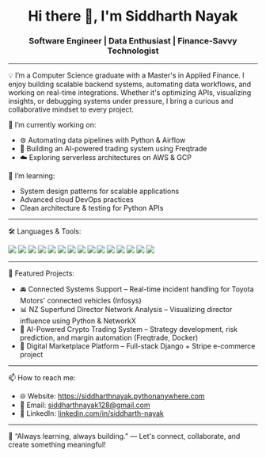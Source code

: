 <h1 align="center">Hi there 👋, I'm Siddharth Nayak</h1>
<h3 align="center">Software Engineer | Data Enthusiast | Finance-Savvy Technologist</h3>

---

💡 I’m a Computer Science graduate with a Master's in Applied Finance. I enjoy building scalable backend systems, automating data workflows, and working on real-time integrations. Whether it's optimizing APIs, visualizing insights, or debugging systems under pressure, I bring a curious and collaborative mindset to every project.

🔭 I’m currently working on:
- ⚙️ Automating data pipelines with Python & Airflow
- 🧠 Building an AI-powered trading system using Freqtrade
- ☁️ Exploring serverless architectures on AWS & GCP

🌱 I’m learning:
- System design patterns for scalable applications
- Advanced cloud DevOps practices
- Clean architecture & testing for Python APIs

---

🛠️ Languages & Tools:

<p align="left">
  <img src="https://img.shields.io/badge/Python-3776AB?style=flat-square&logo=python&logoColor=white" />
  <img src="https://img.shields.io/badge/SQL-4479A1?style=flat-square&logo=postgresql&logoColor=white" />
  <img src="https://img.shields.io/badge/Java-007396?style=flat-square&logo=java&logoColor=white" />
  <img src="https://img.shields.io/badge/JavaScript-F7DF1E?style=flat-square&logo=javascript&logoColor=black" />
  <img src="https://img.shields.io/badge/Django-092E20?style=flat-square&logo=django&logoColor=white" />
  <img src="https://img.shields.io/badge/PostgreSQL-336791?style=flat-square&logo=postgresql&logoColor=white" />
  <img src="https://img.shields.io/badge/MySQL-4479A1?style=flat-square&logo=mysql&logoColor=white" />
  <img src="https://img.shields.io/badge/AWS-232F3E?style=flat-square&logo=amazon-aws&logoColor=white" />
  <img src="https://img.shields.io/badge/GCP-4285F4?style=flat-square&logo=google-cloud&logoColor=white" />
  <img src="https://img.shields.io/badge/Docker-2496ED?style=flat-square&logo=docker&logoColor=white" />
  <img src="https://img.shields.io/badge/Git-F05032?style=flat-square&logo=git&logoColor=white" />
  <img src="https://img.shields.io/badge/Swagger-85EA2D?style=flat-square&logo=swagger&logoColor=black" />
  <img src="https://img.shields.io/badge/Postman-FF6C37?style=flat-square&logo=postman&logoColor=white" />
  <img src="https://img.shields.io/badge/Power BI-F2C811?style=flat-square&logo=powerbi&logoColor=black" />
  <img src="https://img.shields.io/badge/Tableau-E97627?style=flat-square&logo=tableau&logoColor=white" />
</p>

---

📌 Featured Projects:

- 🚘 Connected Systems Support – Real-time incident handling for Toyota Motors' connected vehicles (Infosys)
- 📊 NZ Superfund Director Network Analysis – Visualizing director influence using Python & NetworkX
- 🤖 AI-Powered Crypto Trading System – Strategy development, risk prediction, and margin automation (Freqtrade, Docker)
- 🛒 Digital Marketplace Platform – Full-stack Django + Stripe e-commerce project

---

📫 How to reach me:
- 🌐 Website: https://siddharthnayak.pythonanywhere.com
- 📧 Email: siddharthnayak128@gmail.com
- 💼 LinkedIn: [linkedin.com/in/siddharth-nayak](https://linkedin.com/in/siddharth-nayak)

---

🧠 “Always learning, always building.” — Let's connect, collaborate, and create something meaningful!
